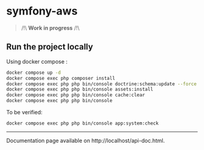 symfony-aws
===========

> /!\ **Work in progress** /!\

Run the project locally
-----------------------

Using docker compose :

```bash
docker compose up -d
docker compose exec php composer install
docker compose exec php php bin/console doctrine:schema:update --force
docker compose exec php php bin/console assets:install
docker compose exec php php bin/console cache:clear
docker compose exec php php bin/console
```

To be verified: 

```bash
docker compose exec php php bin/console app:system:check
```

--- 

Documentation page available on http://localhost/api-doc.html.
